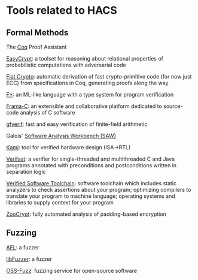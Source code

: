 # Tools related to HACS

## Formal Methods

The [Coq](https://coq.inria.fr/) Proof Assistant

[EasyCrypt](https://www.easycrypt.info/trac/): a toolset for reasoning about relational properties of probabilistic computations with adversarial code

[Fiat Crypto](https://github.com/mit-plv/fiat-crypto/): automatic derivation of fast crypto-primitive code (for now just ECC) from specifications in Coq, generating proofs along the way

[F&ast;](https://github.com/FStarLang/FStar/): an ML-like language with a type system for program verification

[Frama-C](http://frama-c.com/): an extensible and collaborative platform dedicated to source-code analysis of C software

[gfverif](http://gfverif.cryptojedi.org): fast and easy verification of finite-field arithmetic

Galois' [Software Analysis Workbench (SAW)](https://saw.galois.com/)

[Kami](http://plv.csail.mit.edu/kami/):  tool for verified hardware design (ISA->RTL)

[Verifast](https://people.cs.kuleuven.be/~bart.jacobs/verifast/): a verifier for single-threaded and multithreaded C and Java programs annotated with preconditions and postconditions written in separation logic

[Verified Software Toolchain](http://deepspec.org/research/VST/): software toolchain which includes static analyzers to check assertions about your program; optimizing compilers to translate your program to machine language; operating systems and libraries to supply context for your program

[ZooCrypt](https://www.easycrypt.info/trac/wiki/ZooCrypt): fully automated analysis of padding-based encryption

## Fuzzing

[AFL](http://lcamtuf.coredump.cx/afl/): a fuzzer
 
[libFuzzer](http://libfuzzer.info): a fuzzer
 
[OSS-Fuzz](https://github.com/google/oss-fuzz): fuzzing service for open-source software
